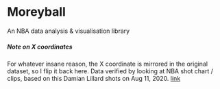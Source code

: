 # Moreyball
An NBA data analysis & visualisation library

##### Note on X coordinates
For whatever insane reason, the X coordinate is mirrored in the original dataset, so I flip it back here.
Data verified by looking at NBA shot chart / clips, based on this Damian Lillard shots on Aug 11, 2020.
[link](https://www.nba.com/stats/events/?ContextMeasure=FGA&EndPeriod=0&EndRange=28800&GameID=0021901300&PlayerID=203081&RangeType=0&Season=2019-20&SeasonType=Regular%20Season&StartPeriod=0&StartRange=0&TeamID=1610612757&flag=3&sct=plot&section=game)
